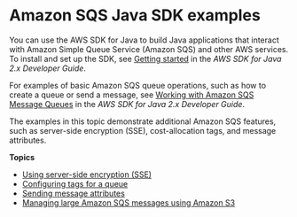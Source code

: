 # Amazon SQS Java SDK examples<a name="sqs-java-tutorials"></a>

You can use the AWS SDK for Java to build Java applications that interact with Amazon Simple Queue Service \(Amazon SQS\) and other AWS services\. To install and set up the SDK, see [Getting started](https://docs.aws.amazon.com/sdk-for-java/v2/developer-guide/getting-started.html) in the *AWS SDK for Java 2\.x Developer Guide*\.

For examples of basic Amazon SQS queue operations, such as how to create a queue or send a message, see [ Working with Amazon SQS Message Queues](https://docs.aws.amazon.com/sdk-for-java/v2/developer-guide/sqs-examples.html) in the *AWS SDK for Java 2\.x Developer Guide*\. 

The examples in this topic demonstrate additional Amazon SQS features, such as server\-side encryption \(SSE\), cost\-allocation tags, and message attributes\. 

**Topics**
+ [Using server\-side encryption \(SSE\)](sqs-java-configure-sse.md)
+ [Configuring tags for a queue](sqs-java-add-update-remove-tag-queue.md)
+ [Sending message attributes](sqs-java-send-message-with-attributes.md)
+ [Managing large Amazon SQS messages using Amazon S3](sqs-s3-messages.md)